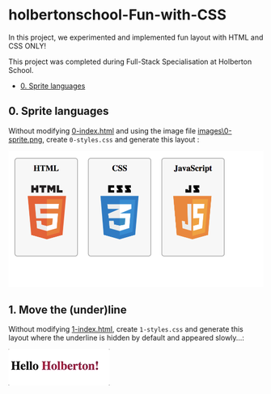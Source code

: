 # holbertonschool-Fun-with-CSS

In this project, we experimented and implemented fun layout with HTML and CSS ONLY!

This project was completed during Full-Stack Specialisation at Holberton School.

- [0. Sprite languages](#0-sprite-languages)


## 0. Sprite languages 

Without modifying [0-index.html](0-index.html) and using the image file [images\0-sprite.png](images\0-sprite.png), create `0-styles.css` and generate this layout :

![Expected result for task 0](previews/0.png)

## 1. Move the (under)line 

Without modifying [1-index.html](1-index.html), create `1-styles.css` and generate this layout where the underline is hidden by default and appeared slowly…:

![Expected result for task 1](previews/1.gif)